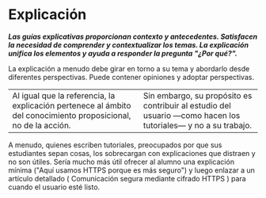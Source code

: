 # Explicación

***Las guías explicativas proporcionan contexto y antecedentes. Satisfacen la necesidad de comprender y contextualizar los temas. La explicación unifica los elementos y ayuda a responder la pregunta "¿Por qué?".***

La explicación a menudo debe girar en torno a su tema y abordarlo desde diferentes perspectivas. Puede contener opiniones y adoptar perspectivas.

|||
|-|-|
|Al igual que la referencia, la explicación pertenece al ámbito del conocimiento proposicional, no de la acción.|Sin embargo, su propósito es contribuir al estudio del usuario —como hacen los tutoriales— y no a su trabajo.|

A menudo, quienes escriben tutoriales, preocupados por que sus estudiantes sepan cosas, los sobrecargan con explicaciones que distraen y no son útiles. Sería mucho más útil ofrecer al alumno una explicación mínima ("Aquí usamos HTTPS porque es más seguro") y luego enlazar a un artículo detallado ( Comunicación segura mediante cifrado HTTPS ) para cuando el usuario esté listo.
